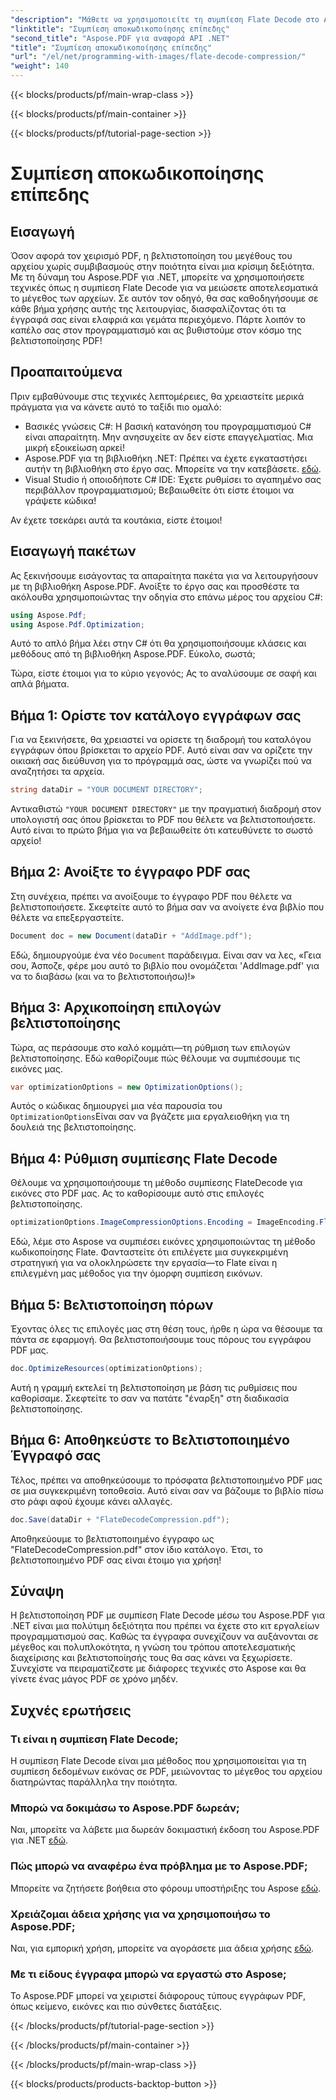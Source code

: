 ```yaml
---
"description": "Μάθετε να χρησιμοποιείτε τη συμπίεση Flate Decode στο Aspose.PDF για .NET. Βελτιστοποιήστε αποτελεσματικά το μέγεθος του αρχείου PDF με αυτόν τον οδηγό βήμα προς βήμα."
"linktitle": "Συμπίεση αποκωδικοποίησης επίπεδης"
"second_title": "Aspose.PDF για αναφορά API .NET"
"title": "Συμπίεση αποκωδικοποίησης επίπεδης"
"url": "/el/net/programming-with-images/flate-decode-compression/"
"weight": 140
---
```


{{< blocks/products/pf/main-wrap-class >}}

{{< blocks/products/pf/main-container >}}

{{< blocks/products/pf/tutorial-page-section >}}

# Συμπίεση αποκωδικοποίησης επίπεδης

## Εισαγωγή

Όσον αφορά τον χειρισμό PDF, η βελτιστοποίηση του μεγέθους του αρχείου χωρίς συμβιβασμούς στην ποιότητα είναι μια κρίσιμη δεξιότητα. Με τη δύναμη του Aspose.PDF για .NET, μπορείτε να χρησιμοποιήσετε τεχνικές όπως η συμπίεση Flate Decode για να μειώσετε αποτελεσματικά το μέγεθος των αρχείων. Σε αυτόν τον οδηγό, θα σας καθοδηγήσουμε σε κάθε βήμα χρήσης αυτής της λειτουργίας, διασφαλίζοντας ότι τα έγγραφά σας είναι ελαφριά και γεμάτα περιεχόμενο. Πάρτε λοιπόν το καπέλο σας στον προγραμματισμό και ας βυθιστούμε στον κόσμο της βελτιστοποίησης PDF!

## Προαπαιτούμενα

Πριν εμβαθύνουμε στις τεχνικές λεπτομέρειες, θα χρειαστείτε μερικά πράγματα για να κάνετε αυτό το ταξίδι πιο ομαλό:

- Βασικές γνώσεις C#: Η βασική κατανόηση του προγραμματισμού C# είναι απαραίτητη. Μην ανησυχείτε αν δεν είστε επαγγελματίας. Μια μικρή εξοικείωση αρκεί!
- Aspose.PDF για τη βιβλιοθήκη .NET: Πρέπει να έχετε εγκαταστήσει αυτήν τη βιβλιοθήκη στο έργο σας. Μπορείτε να την κατεβάσετε. [εδώ](https://releases.aspose.com/pdf/net/).
- Visual Studio ή οποιοδήποτε C# IDE: Έχετε ρυθμίσει το αγαπημένο σας περιβάλλον προγραμματισμού; Βεβαιωθείτε ότι είστε έτοιμοι να γράψετε κώδικα!

Αν έχετε τσεκάρει αυτά τα κουτάκια, είστε έτοιμοι!

## Εισαγωγή πακέτων

Ας ξεκινήσουμε εισάγοντας τα απαραίτητα πακέτα για να λειτουργήσουν με τη βιβλιοθήκη Aspose.PDF. Ανοίξτε το έργο σας και προσθέστε τα ακόλουθα χρησιμοποιώντας την οδηγία στο επάνω μέρος του αρχείου C#:

```csharp
using Aspose.Pdf;
using Aspose.Pdf.Optimization;
```

Αυτό το απλό βήμα λέει στην C# ότι θα χρησιμοποιήσουμε κλάσεις και μεθόδους από τη βιβλιοθήκη Aspose.PDF. Εύκολο, σωστά;

Τώρα, είστε έτοιμοι για το κύριο γεγονός; Ας το αναλύσουμε σε σαφή και απλά βήματα.

## Βήμα 1: Ορίστε τον κατάλογο εγγράφων σας

Για να ξεκινήσετε, θα χρειαστεί να ορίσετε τη διαδρομή του καταλόγου εγγράφων όπου βρίσκεται το αρχείο PDF. Αυτό είναι σαν να ορίζετε την οικιακή σας διεύθυνση για το πρόγραμμά σας, ώστε να γνωρίζει πού να αναζητήσει τα αρχεία.

```csharp
string dataDir = "YOUR DOCUMENT DIRECTORY";
```
Αντικαθιστώ `"YOUR DOCUMENT DIRECTORY"` με την πραγματική διαδρομή στον υπολογιστή σας όπου βρίσκεται το PDF που θέλετε να βελτιστοποιήσετε. Αυτό είναι το πρώτο βήμα για να βεβαιωθείτε ότι κατευθύνετε το σωστό αρχείο!

## Βήμα 2: Ανοίξτε το έγγραφο PDF σας

Στη συνέχεια, πρέπει να ανοίξουμε το έγγραφο PDF που θέλετε να βελτιστοποιήσετε. Σκεφτείτε αυτό το βήμα σαν να ανοίγετε ένα βιβλίο που θέλετε να επεξεργαστείτε.

```csharp
Document doc = new Document(dataDir + "AddImage.pdf");
```
Εδώ, δημιουργούμε ένα νέο `Document` παράδειγμα. Είναι σαν να λες, «Γεια σου, Άσποζε, φέρε μου αυτό το βιβλίο που ονομάζεται 'AddImage.pdf' για να το διαβάσω (και να το βελτιστοποιήσω)!»

## Βήμα 3: Αρχικοποίηση επιλογών βελτιστοποίησης

Τώρα, ας περάσουμε στο καλό κομμάτι—τη ρύθμιση των επιλογών βελτιστοποίησης. Εδώ καθορίζουμε πώς θέλουμε να συμπιέσουμε τις εικόνες μας.

```csharp
var optimizationOptions = new OptimizationOptions();
```
Αυτός ο κώδικας δημιουργεί μια νέα παρουσία του `OptimizationOptions`Είναι σαν να βγάζετε μια εργαλειοθήκη για τη δουλειά της βελτιστοποίησης.

## Βήμα 4: Ρύθμιση συμπίεσης Flate Decode

Θέλουμε να χρησιμοποιήσουμε τη μέθοδο συμπίεσης FlateDecode για εικόνες στο PDF μας. Ας το καθορίσουμε αυτό στις επιλογές βελτιστοποίησης.

```csharp
optimizationOptions.ImageCompressionOptions.Encoding = ImageEncoding.Flate;
```
Εδώ, λέμε στο Aspose να συμπιέσει εικόνες χρησιμοποιώντας τη μέθοδο κωδικοποίησης Flate. Φανταστείτε ότι επιλέγετε μια συγκεκριμένη στρατηγική για να ολοκληρώσετε την εργασία—το Flate είναι η επιλεγμένη μας μέθοδος για την όμορφη συμπίεση εικόνων.

## Βήμα 5: Βελτιστοποίηση πόρων

Έχοντας όλες τις επιλογές μας στη θέση τους, ήρθε η ώρα να θέσουμε τα πάντα σε εφαρμογή. Θα βελτιστοποιήσουμε τους πόρους του εγγράφου PDF μας.

```csharp
doc.OptimizeResources(optimizationOptions);
```
Αυτή η γραμμή εκτελεί τη βελτιστοποίηση με βάση τις ρυθμίσεις που καθορίσαμε. Σκεφτείτε το σαν να πατάτε "έναρξη" στη διαδικασία βελτιστοποίησης.

## Βήμα 6: Αποθηκεύστε το Βελτιστοποιημένο Έγγραφό σας

Τέλος, πρέπει να αποθηκεύσουμε το πρόσφατα βελτιστοποιημένο PDF μας σε μια συγκεκριμένη τοποθεσία. Αυτό είναι σαν να βάζουμε το βιβλίο πίσω στο ράφι αφού έχουμε κάνει αλλαγές.

```csharp
doc.Save(dataDir + "FlateDecodeCompression.pdf");
```
Αποθηκεύουμε το βελτιστοποιημένο έγγραφο ως "FlateDecodeCompression.pdf" στον ίδιο κατάλογο. Έτσι, το βελτιστοποιημένο PDF σας είναι έτοιμο για χρήση!

## Σύναψη

Η βελτιστοποίηση PDF με συμπίεση Flate Decode μέσω του Aspose.PDF για .NET είναι μια πολύτιμη δεξιότητα που πρέπει να έχετε στο κιτ εργαλείων προγραμματισμού σας. Καθώς τα έγγραφα συνεχίζουν να αυξάνονται σε μέγεθος και πολυπλοκότητα, η γνώση του τρόπου αποτελεσματικής διαχείρισης και βελτιστοποίησής τους θα σας κάνει να ξεχωρίσετε. Συνεχίστε να πειραματίζεστε με διάφορες τεχνικές στο Aspose και θα γίνετε ένας μάγος PDF σε χρόνο μηδέν.

## Συχνές ερωτήσεις

### Τι είναι η συμπίεση Flate Decode;  
Η συμπίεση Flate Decode είναι μια μέθοδος που χρησιμοποιείται για τη συμπίεση δεδομένων εικόνας σε PDF, μειώνοντας το μέγεθος του αρχείου διατηρώντας παράλληλα την ποιότητα.

### Μπορώ να δοκιμάσω το Aspose.PDF δωρεάν;  
Ναι, μπορείτε να λάβετε μια δωρεάν δοκιμαστική έκδοση του Aspose.PDF για .NET [εδώ](https://releases.aspose.com/).

### Πώς μπορώ να αναφέρω ένα πρόβλημα με το Aspose.PDF;  
Μπορείτε να ζητήσετε βοήθεια στο φόρουμ υποστήριξης του Aspose [εδώ](https://forum.aspose.com/c/pdf/10).

### Χρειάζομαι άδεια χρήσης για να χρησιμοποιήσω το Aspose.PDF;  
Ναι, για εμπορική χρήση, μπορείτε να αγοράσετε μια άδεια χρήσης [εδώ](https://purchase.aspose.com/buy).

### Με τι είδους έγγραφα μπορώ να εργαστώ στο Aspose;  
Το Aspose.PDF μπορεί να χειριστεί διάφορους τύπους εγγράφων PDF, όπως κείμενο, εικόνες και πιο σύνθετες διατάξεις.

{{< /blocks/products/pf/tutorial-page-section >}}

{{< /blocks/products/pf/main-container >}}

{{< /blocks/products/pf/main-wrap-class >}}

{{< blocks/products/products-backtop-button >}}